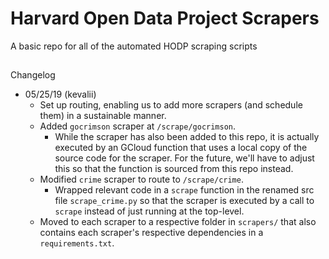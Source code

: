 # Harvard Open Data Project Scrapers
A basic repo for all of the automated HODP scraping scripts

##
Changelog

- 05/25/19 (kevalii)
  - Set up routing, enabling us to add more scrapers (and schedule them) in a sustainable manner.
  - Added `gocrimson` scraper at `/scrape/gocrimson`. 
    - While the scraper has also been added to this repo, it is actually executed by an GCloud function that uses a local copy of the source code for the scraper. For the future, we'll have to adjust this so that the function is sourced from this repo instead.
  - Modified `crime` scraper to route to `/scrape/crime`. 
    - Wrapped relevant code in a `scrape` function in the renamed src file `scrape_crime.py` so that the scraper is executed by a call to `scrape` instead of just running at the top-level.
  - Moved to each scraper to a respective folder in `scrapers/` that also contains each scraper's respective dependencies in a `requirements.txt`.